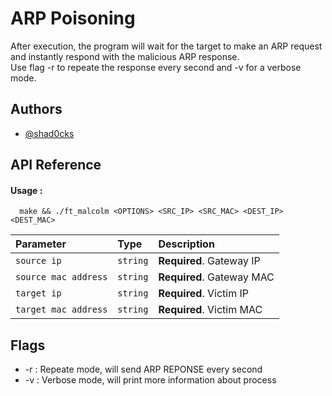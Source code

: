 # ARP Poisoning
After execution, the program will wait for the target to make an ARP request 
and instantly respond with the malicious ARP response.\
Use flag -r to repeate the response every second and -v for a verbose mode.

## Authors

- [@shad0cks](https://www.github.com/shd0cks)


## API Reference

#### Usage :

```http
  make && ./ft_malcolm <OPTIONS> <SRC_IP> <SRC_MAC> <DEST_IP> <DEST_MAC>
```

| Parameter | Type     | Description                |
| :-------- | :------- | :------------------------- |
| `source ip` | `string` | **Required**. Gateway IP |
| `source mac address` | `string` | **Required**. Gateway MAC |
| `target ip` | `string` | **Required**. Victim IP |
| `target mac address` | `string` | **Required**. Victim MAC |



## Flags

- -r : Repeate mode, will send ARP REPONSE every second
- -v : Verbose mode, will print more information about process
